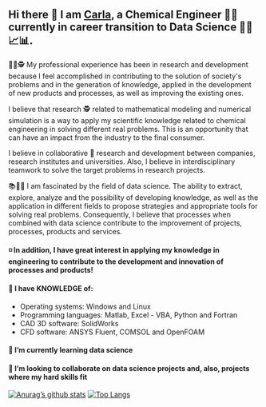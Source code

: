 ## Hi there 👋 I am  [Carla](https://carlacotas.github.io/thetechcareergps/), a Chemical Engineer 👩‍🎓 currently in career transition to Data Science 👩‍💻📈📊.




👩‍💻🕵️ My professional experience has been in research and development because I feel accomplished in contributing to the solution of society's problems and in the generation of knowledge, applied in the development of new products and processes, as well as improving the existing ones.

   I believe that research 🕵️ related to mathematical modeling and numerical simulation is a way to apply my scientific knowledge related to chemical engineering in solving different real problems. This is an opportunity that can have an impact from the industry to the final consumer.

   I believe in collaborative 👯 research and development between companies, research institutes and universities. Also, I believe in interdisciplinary teamwork to solve the target problems in research projects.

📚👩‍💻 I am fascinated by the field of data science. The ability to extract, explore, analyze and the possibility of developing knowledge, as well as the application in different fields to propose strategies and appropriate tools for solving real problems. Consequently, I believe that processes when combined with data science contribute to the improvement of projects, processes, products and services.

#### ◽️ In addition, I have great interest in applying my knowledge in engineering to contribute to the development and innovation of processes and products!



#### 📌 I have KNOWLEDGE of:
- Operating systems: Windows and Linux
- Programming languages: Matlab, Excel - VBA, Python and Fortran
- CAD 3D software: SolidWorks
- CFD software: ANSYS Fluent, COMSOL and OpenFOAM


#### 🌱 I’m currently learning data science

#### 👯 I’m looking to collaborate on data science projects and, also, projects where my hard skills fit



[![Anurag’s github stats](https://github-readme-stats.vercel.app/api?username=carlacotas)](https://github.com/yushi1007)
[![Top Langs](https://github-readme-stats.vercel.app/api/top-langs/?username=carlacotas&layout=compact)](https://github.com/yushi1007)

<!--
**carlacotas/carlacotas** is a ✨ _special_ ✨ repository because its `README.md` (this file) appears on your GitHub profile.

Here are some ideas to get you started:

- 🔭 I’m currently working on ...
- 🌱 I’m currently learning ...
- 👯 I’m looking to collaborate on ...
- 🤔 I’m looking for help with ...
- 💬 Ask me about ...
- 📫 How to reach me: ...
- 😄 Pronouns: ...
- ⚡ Fun fact: ...
-->
